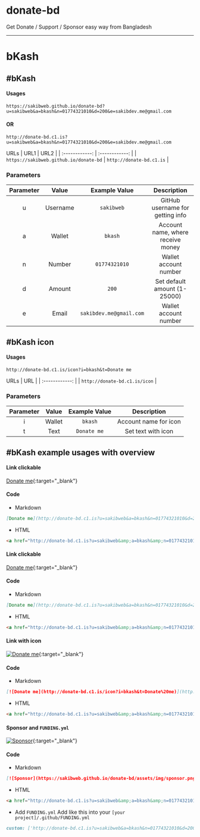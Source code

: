 # donate-bd
Get Donate / Support / Sponsor easy way from Bangladesh

------------


# bKash
## #bKash
#### Usages
```
https://sakibweb.github.io/donate-bd?u=sakibweb&a=bkash&n=01774321010&d=200&e=sakibdev.me@gmail.com
```
#### OR
```
http://donate-bd.c1.is?u=sakibweb&a=bkash&n=01774321010&d=200&e=sakibdev.me@gmail.com
```
URLs
| URL1  | URL2  |
| :------------: | :------------: |
| `https://sakibweb.github.io/donate-bd`  |  `http://donate-bd.c1.is` |
### Parameters
| Parameter  |  Value  |  Example Value  |  Description  |
| :------------: | :------------: | :------------: | :------------: |
| u  |  Username  | `sakibweb`  |  GitHub username for getting info  |
| a  |  Wallet  | `bkash`  |  Account name, where receive money  |
| n  |  Number  | `01774321010`  |  Wallet account number  |
| d  |  Amount  | `200`  |  Set default amount (1-25000)  |
| e  |  Email  | `sakibdev.me@gmail.com`  |  Wallet account number  |

## #bKash icon
#### Usages
```
http://donate-bd.c1.is/icon?i=bkash&t=Donate me
```
URLs
| URL |
| :------------: |
| `http://donate-bd.c1.is/icon` |
### Parameters
| Parameter  |  Value  |  Example Value  |  Description  |
| :------------: | :------------: | :------------: | :------------: |
| i |  Wallet  | `bkash`  |  Account name for icon |
| t |  Text  | `Donate me`  |  Set text with icon |

## #bKash example usages with overview
#### Link clickable 
[Donate me](http://donate-bd.c1.is?u=sakibweb&a=bkash&n=01774321010&d=200&e=sakibdev.me@gmail.com "Donate me"){:target="_blank"}
#### Code
* Markdown
```markdown
[Donate me](http://donate-bd.c1.is?u=sakibweb&a=bkash&n=01774321010&d=200&e=sakibdev.me@gmail.com "Donate me"){:target="_blank"}
```
* HTML
```html
<a href="http://donate-bd.c1.is?u=sakibweb&amp;a=bkash&amp;n=01774321010&amp;d=200&amp;e=sakibdev.me@gmail.com" target="_blank" title="Donate me" rel="nofollow">Donate me</a>
```
#### Link clickable 
[Donate me](http://donate-bd.c1.is?u=sakibweb&a=bkash&n=01774321010&d=200&e=sakibdev.me@gmail.com "Donate me"){:target="_blank"}
#### Code
* Markdown
```markdown
[Donate me](http://donate-bd.c1.is?u=sakibweb&a=bkash&n=01774321010&d=200&e=sakibdev.me@gmail.com "Donate me"){:target="_blank"}
```
* HTML
```html
<a href="http://donate-bd.c1.is?u=sakibweb&amp;a=bkash&amp;n=01774321010&amp;d=200&amp;e=sakibdev.me@gmail.com" target="_blank" title="Donate me" rel="nofollow">Donate me</a>
```
#### Link with icon
[![Donate me](http://donate-bd.c1.is/icon?i=bkash&t=Donate%20me)](http://donate-bd.c1.is?u=sakibweb&a=bkash&n=01774321010&d=200&e=sakibdev.me@gmail.com "Donate me"){:target="_blank"}
#### Code
* Markdown
```markdown
[![Donate me](http://donate-bd.c1.is/icon?i=bkash&t=Donate%20me)](http://donate-bd.c1.is?u=sakibweb&a=bkash&n=01774321010&d=200&e=sakibdev.me@gmail.com "Donate me"){:target="_blank"}
```
* HTML
```html
<a href="http://donate-bd.c1.is?u=sakibweb&amp;a=bkash&amp;n=01774321010&amp;d=200&amp;e=sakibdev.me@gmail.com" target="_blank" title="Donate me" rel="nofollow"><img alt="Donate me" src="http://donate-bd.c1.is/icon?i=bkash&t=Donate me"></a>
```

#### Sponsor and `FUNDING.yml`
[![Sponsor](https://sakibweb.github.io/donate-bd/assets/img/sponsor.png)](http://donate-bd.c1.is?u=sakibweb&a=bkash&n=01774321010&d=200&e=sakibdev.me@gmail.com "Sponsor"){:target="_blank"}
#### Code
* Markdown
```markdown
[![Sponsor](https://sakibweb.github.io/donate-bd/assets/img/sponsor.png)](http://donate-bd.c1.is?u=sakibweb&a=bkash&n=01774321010&d=200&e=sakibdev.me@gmail.com "Sponsor"){:target="_blank"}
```
* HTML
```html
<a href="http://donate-bd.c1.is?u=sakibweb&amp;a=bkash&amp;n=01774321010&amp;d=200&amp;e=sakibdev.me@gmail.com" target="_blank" title="Sponsor" rel="nofollow"><img alt="Sponsor" src="https://sakibweb.github.io/donate-bd/assets/img/sponsor.png"></a>
```
* Add  `FUNDING.yml`
Add like this into your `[your project]/.github/FUNDING.yml`
```markdown
custom: ['http://donate-bd.c1.is?u=sakibweb&a=bkash&n=01774321010&d=200&e=sakibdev.me@gmail.com']
```
